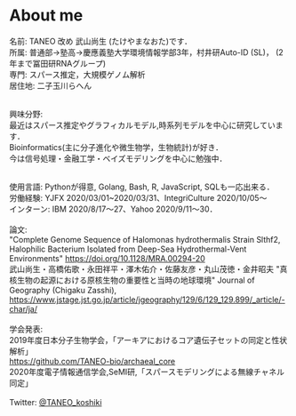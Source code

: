 # About me
名前: TANEO 改め 武山尚生 (たけやまなおた)です．<br>
所属: 普通部→塾高→慶應義塾大学環境情報学部3年，村井研Auto-ID (SL)， (2年まで冨田研RNAグループ)<br>
専門: スパース推定，大規模ゲノム解析<br>
居住地: 二子玉川らへん<br><br>

興味分野:<br>
最近はスパース推定やグラフィカルモデル,時系列モデルを中心に研究しています． <br>
Bioinformatics(主に分子進化や微生物学，生物統計)が好き．<br>
今は信号処理・金融工学・ベイズモデリングを中心に勉強中．<br><br>

使用言語: Pythonが得意, Golang, Bash, R, JavaScript, SQLも一応出来る．<br>
労働経験: YJFX 2020/03/01~2020/03/31、IntegriCulture 2020/10/05〜<br>
インターン: IBM 2020/8/17〜27、Yahoo 2020/9/11〜30．<br><br>
論文: <br>
"Complete Genome Sequence of Halomonas hydrothermalis Strain Slthf2, Halophilic Bacterium Isolated from Deep-Sea Hydrothermal-Vent Environments" https://doi.org/10.1128/MRA.00294-20 <br>
武山尚生・高橋佑歌・永田祥平・澤木佑介・佐藤友彦・丸山茂徳・金井昭夫 "真核生物の起源における原核生物の重要性と当時の地球環境" Journal of Geography (Chigaku Zasshi), https://www.jstage.jst.go.jp/article/jgeography/129/6/129_129.899/_article/-char/ja/<br><br>
学会発表:<br>
2019年度日本分子生物学会，「アーキアにおけるコア遺伝⼦セットの同定と性状解析」 <br>https://github.com/TANEO-bio/archaeal_core<br>
2020年度電子情報通信学会,SeMI研,「スパースモデリングによる無線チャネル同定」<br><br>
Twitter: [@TANEO_koshiki](https://twitter.com/TANEO_koshiki)<br>
<br>
